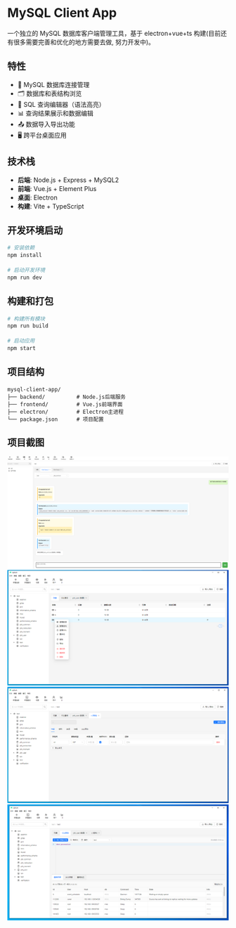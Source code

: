 # MySQL Client App

一个独立的 MySQL 数据库客户端管理工具，基于 electron+vue+ts 构建(目前还有很多需要完善和优化的地方需要去做, 努力开发中)。

## 特性

- 🔗 MySQL 数据库连接管理
- 🗂️ 数据库和表结构浏览
- 📝 SQL 查询编辑器（语法高亮）
- 📊 查询结果展示和数据编辑
- 📤 数据导入导出功能
- 🖥️ 跨平台桌面应用

## 技术栈

- **后端**: Node.js + Express + MySQL2
- **前端**: Vue.js + Element Plus
- **桌面**: Electron
- **构建**: Vite + TypeScript

## 开发环境启动

```bash
# 安装依赖
npm install

# 启动开发环境
npm run dev
```

## 构建和打包

```bash
# 构建所有模块
npm run build

# 启动应用
npm start
```

## 项目结构

```
mysql-client-app/
├── backend/          # Node.js后端服务
├── frontend/         # Vue.js前端界面
├── electron/         # Electron主进程
└── package.json      # 项目配置
```

## 项目截图

![项目截图](docs/images/eg4.png)
![项目截图](docs/images/eg1.png)
![项目截图](docs/images/eg2.png)
![项目截图](docs/images/eg3.png)
